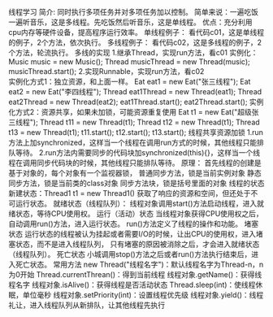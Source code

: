 线程学习
    简介:
        同时执行多项任务并对多项任务加以控制。
        简单来说：一遍吃饭一遍听音乐，这是多线程。先吃饭然后听音乐，这是单线程。
        优点：充分利用cpu内存等硬件设备，提高程序运行效率。
    单线程例子：
        看代码c01，这是单线程的例子，2个方法，依次执行。
    多线程例子：
        看代码c02，这是多线程的例子，2个方法，轮流执行。
    多线的实现
        1.继承Thread，实现run方法，看c01
            实例化：
                Music music = new Music();
                Thread musicThread = new Thread(music);
                musicThread.start();
        2.实现Runnable，实现run方法，看c02  
            实例化方式1：独立资源，和上面一样。
                Eat eat1 = new Eat("张三线程");
                Eat eat2 = new Eat("李四线程");
                Thread eat1Thread = new Thread(eat1);
                Thread eat2Thread = new Thread(eat2);
                eat1Thread.start();
                eat2Thread.start();
            实例化方式2：资源共享，如果未加锁，可能资源重复使用
                Eat t1 = new Eat("超级张三线程");
                Thread t11 = new Thread(t1);
                Thread t12 = new Thread(t1);
                Thread t13 = new Thread(t1);
                t11.start();
                t12.start();
                t13.start();
    线程共享资源加锁
        1.run方法上加synchronized，这样当一个线程在调用run方式的时候，其他线程只能排队等待。
        2.run方法内需要同步的代码块加synchronized(this){}，这样当一个线程在调用同步代码块的时候，其他线程只能排队等待。
        原理：
            首先线程的创建是基于对象的，每个对象有一个监视器锁，
            普通同步方法，锁是当前实例对象
            静态同步方法，锁是当前类的class对象
            同步方法块，锁是括号里面的对象
    线程的状态
        新建状态：Thread1 t1 = new Thread1()
            获取了响应的资源和空间，但还处于不可运行状态。
        就绪状态（线程队列）：
            线程对象调用start()方法启动线程，进入就绪状态，等待CPU使用权。
        运行（活动）状态
            当线程对象获得CPU使用权之后，自动调用run()方法，进入运行状态。
            run()方法定义了线程的操作和功能。
        堵塞状态
            运行状态的线程被认为挂起或者需要I/O的时候，让出CPU的使用权，进入堵塞状态，而不是进入线程队列，
            只有堵塞的原因被消除之后，才会进入就绪状态（线程队列）。
        死亡状态
            小城调用stop()方法之后或者run()方法执行结束后，进入死亡状态。
    常用方法
        new Thread("线程名字")：默认线程名字为Thread-n，n为0开始
        Thread.currentThrean()：得到当前线程
        线程对象.getName()：获得线程名字
        线程对象.isAlive()：获得线程是否活动状态
        Thread.sleep(int)：使线程休眠，单位毫秒
        线程对象.setPriority(int)：设置线程优先级 
        线程对象.yield()：线程礼让，进入线程队列从新排队，让其他线程先执行